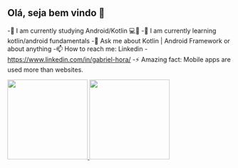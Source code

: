 ## Olá, seja bem vindo 👋

-🔭 I am currently studying Android/Kotlin 💻📱
-🌱 I am currently learning kotlin/android fundamentals
-💬 Ask me about Kotlin | Android Framework or about anything
-📫 How to reach me: Linkedin - https://www.linkedin.com/in/gabriel-hora/
-⚡ Amazing fact: Mobile apps are used more than websites.

<div>
    <a href="https://www.linkedin.com/in/gabriel-hora/">
    <img height="180em" src="https://github-readme-stats.vercel.app/api?username=gabriel-hora&show_icons=true$theme=dark&include_all_commits=true&count_private=true"/>
        <img height="180em" src="https://github-readme-stats.vercel.app/api/top-langs/?username=gabriel-hora&layout=compact&langs_count=16&theme=dark"/>
</div>
